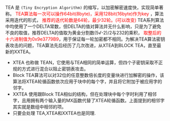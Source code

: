 TEA 是 `(Tiny Encryption Algorithm)` 的缩写，以加密解密速度快，实现简单著称。 <font color="red"> TEA算法每一次可以操作64bit(8byte)，采用128bit(16byte)作为key </font> ，算法采用迭代的形式， <font color="red"> 推荐的迭代轮数是64轮，最少32轮。(可以改变) </font> TEA系列算法中均使用了一个DELTA常数，但DELTA的值对算法并无什么影响，只是为了避免不良的取值，推荐DELTA的值取为黄金分割数(5√-2)/2与232的乘积， <font color="red"> 取整后的十六进制值为0x9e3779B9</font>，用于保证每一轮加密都不相同。为解决TEA算法密钥表攻击的问题，TEA算法先后经历了几次改进，从XTEA到BLOCK TEA，直至最新的XXTEA。

+ XTEA 也称做 TEAN，它使用与TEA相同的简单运算，但四个子密钥采取不正规的方式进行混合以阻止密钥表攻击。
+ Block TEA算法可以对32位的任意整数倍长度的变量块进行加解密的操作，该算法将XTEA轮循函数依次应用于块中的每个字，并且将它附加于被应用字的邻字。
+ XXTEA 使用跟Block TEA相似的结构，但在处理块中每个字时利用了相邻字，且用拥有两个输入量的MX函数代替了XTEA轮循函数。上面提到的相邻字其实就是数组中相邻的项。
+ 只要会处理 TEA,XTEA和XXTEA也是同理.

